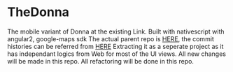 # TheDonna
The mobile variant of Donna at the existing Link. Built with nativescript with angular2, google-maps sdk
The actual parent repo is [HERE](https://github.com/rajagopal28/Donna), the commit histories can be referred from [HERE](https://github.com/rajagopal28/Donna/commits/master)
Extracting it as a seperate project as it has independant logics from Web for most of the UI views.
All new changes will be made in this repo.
All refactoring will be done in this repo.
